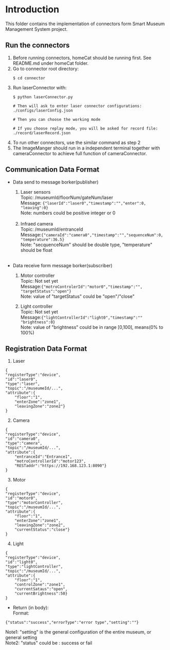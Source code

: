 # Introduction
This folder contains the implementation of connectors form Smart Museum Management System project.

## Run the connectors
1.  Before running connectors, homeCat should be running first. See README.md under homeCat folder.
2.  Go to connector root directory:
    ```
    $ cd connector
    ```
3.  Run laserConnector with:
    ```
    $ python laserConnector.py
    
    # Then will ask to enter laser connector configurations:
    ./configs/laserConfig.json
    
    # Then you can choose the working mode
    
    # If you choose replay mode, you will be asked for record file:
    ./record/laserRecord.json
    
    ```
4.  To run other connectors, use the similar command as step 2
5.  The ImageManger should run in a independent terminal together with cameraConnector to achieve full function of cameraConnector.

## Communication Data Format
* Data send to message borker(publisher)
  1. Laser sensors
   <br>Topic:   /museumId/floorNum/gateNum/laser
   <br>Message: ```{"laserId":"laser0","timestamp":"","enter":0, "leaving":0} ```
   <br>Note: numbers could be positive integer or 0
   <br/>

    2. Infraed camera
    <br>Topic:  /museumId/entranceId
	<br>Message:```{"cameraId":"camera0","timestamp":"","sequenceNum":0, "temperature":36.5} ```
	<br>Note:   "secquenceNum" should be double type, "temperature" should be float
    <br/>    

* Data receive form message borker(subscriber)
    1. Motor controller
    <br>Topic:  Not set yet
	<br>Message:```{"motroControlerId":"motor0","timestamp":"", "targetStatus":"open"}```
	<br>Note:   value of "targetStatus" could be "open"/"close"
    
    2. Light controller
    <br>Topic:  Not set yet
	<br>Message:```{"lightControllerId":"light0","timestamp":"" "brightness":0}```
	<br>Note:   value of "brightness" could be in range [0,100], means(0% to 100%)

## Registration Data Format
1. Laser
```
{
"registerType":"device",
"id":"laser0",
"type":"laser",
"topic":"/museumeId/...",
"attribute":{
    "floor":"1",
    "enterZone":"zone1",
    "leavingZone":"zone2"}
}
```
2. Camera
```
{
"registerType":"device",
"id":"camera0",
"type":"camera",
"topic":"/museumId/...",
"attribute":{
    "entranceId":"Entrance1",
    "motroControllerId":"motor123",
    "RESTaddr":"https://192.168.123.1:8090"}
}
```
3. Motor
```
{
"registerType":"device",
"id":"motor0",
"type":"motorController",
"topic":"/museumId/...",
"attribute":{
    "floor":"1",
    "enterZone":"zone1",
    "leavingZone":"zone2",
    "currentStatus":"close"}
}
```
4. Light
```
{
"registerType":"device",
"id":"light0",
"type":"lightController",
"topic":"/museumId/...",
"attribute":{
    "floor":"1",
    "controlZone":"zone1",
    "currentSataus":"open",
    "currentBrightness":50}
}
```
* Return (in body):
<br>Format: 
```
{"status":"success","errorType":"error type","setting":""}
```
Note1:  "setting" is the general configuration of the entire museum, or general setting
<br>Note2:  "status" could be : success or fail
